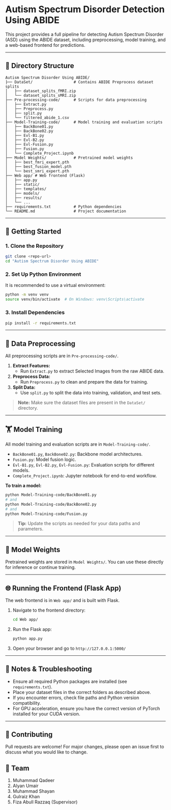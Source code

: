 # Autism Spectrum Disorder Detection Using ABIDE

This project provides a full pipeline for detecting Autism Spectrum Disorder (ASD) using the ABIDE dataset, including preprocessing, model training, and a web-based frontend for predictions.

---

## 📁 Directory Structure

```
Autism Spectrum Disorder Using ABIDE/
├── DataSet/                  # Contains ABIDE Preprocess dataset splits
│   ├── dataset_splits_fMRI.zip
│   └── dataset_splits_sMRI.zip
├── Pre-processing-code/      # Scripts for data preprocessing
│   ├── Extract.py
│   ├── Preprocess.py
│   ├── split.py
│   └── filtered_abide_1.csv
├── Model-Training-code/      # Model training and evaluation scripts
│   ├── BackBone01.py
│   ├── BackBone02.py
│   ├── Evl-B1.py
│   ├── Evl-B2.py
│   ├── Evl-Fusion.py
│   ├── Fusion.py
│   └── Complete_Project.ipynb
├── Model Weights/            # Pretrained model weights
│   ├── best_fmri_expert.pth
│   ├── best_fusion_model.pth
│   └── best_smri_expert.pth
├── Web app/ # Web frontend (Flask)
│   ├── app.py
│   ├── static/
│   ├── templates/
│   ├── models/
│   ├── results/
│   └── ...
├── requirements.txt          # Python dependencies
└── README.md                 # Project documentation
```

---

## 🚀 Getting Started

### 1. Clone the Repository
```bash
git clone <repo-url>
cd "Autism Spectrum Disorder Using ABIDE"
```

### 2. Set Up Python Environment
It is recommended to use a virtual environment:
```bash
python -m venv venv
source venv/bin/activate  # On Windows: venv\Scripts\activate
```

### 3. Install Dependencies
```bash
pip install -r requirements.txt
```

---

## 🧹 Data Preprocessing
All preprocessing scripts are in `Pre-processing-code/`.

1. **Extract Features:**
   - Run `Extract.py` to extract Selected Images from the raw ABIDE data.
2. **Preprocess Data:**
   - Run `Preprocess.py` to clean and prepare the data for training.
3. **Split Data:**
   - Use `split.py` to split the data into training, validation, and test sets.

> **Note:** Make sure the dataset files are present in the `DataSet/` directory.

---

## 🏋️ Model Training
All model training and evaluation scripts are in `Model-Training-code/`.

- `BackBone01.py`, `BackBone02.py`: Backbone model architectures.
- `Fusion.py`: Model fusion logic.
- `Evl-B1.py`, `Evl-B2.py`, `Evl-Fusion.py`: Evaluation scripts for different models.
- `Complete_Project.ipynb`: Jupyter notebook for end-to-end workflow.

**To train a model:**
```bash
python Model-Training-code/BackBone01.py
# and
python Model-Training-code/BackBone02.py
# and
python Model-Training-code/Fusion.py
```

> **Tip:** Update the scripts as needed for your data paths and parameters.

---

## 🧠 Model Weights
Pretrained weights are stored in `Model Weights/`. You can use these directly for inference or continue training.

---

## 🌐 Running the Frontend (Flask App)
The web frontend is in `Web app/` and is built with Flask.

1. Navigate to the frontend directory:
   ```bash
   cd Web app/
   ```
2. Run the Flask app:
   ```bash
   python app.py
   ```
3. Open your browser and go to `http://127.0.0.1:5000/`

---

## 📝 Notes & Troubleshooting
- Ensure all required Python packages are installed (see `requirements.txt`).
- Place your dataset files in the correct folders as described above.
- If you encounter errors, check file paths and Python version compatibility.
- For GPU acceleration, ensure you have the correct version of PyTorch installed for your CUDA version.

---

## 🤝 Contributing
Pull requests are welcome! For major changes, please open an issue first to discuss what you would like to change.

## 🤝 Team
1. Muhammad Qadeer
2. Alyan Umair 
3. Muhammad Shayan
4. Gulraiz Khan 
5. Fiza Abull Razzaq (Supervisor)
